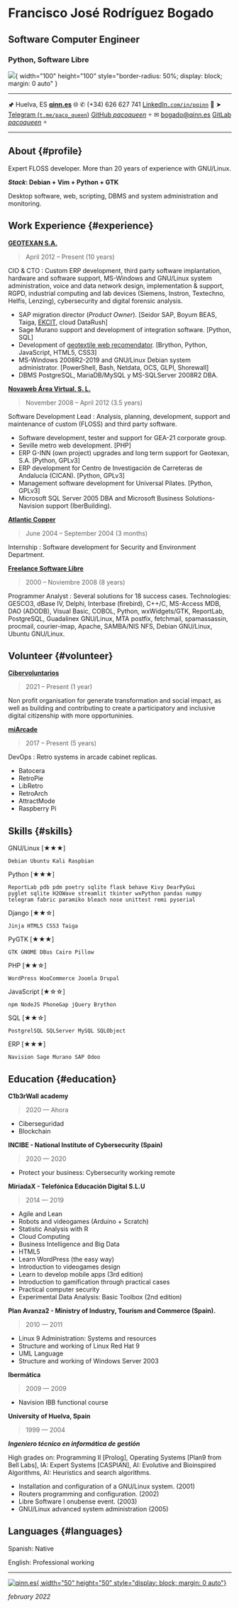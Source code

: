 Francisco José Rodríguez Bogado
===============================

## Software Computer Engineer
### Python, Software Libre

![](/home/queen/Documentos/avatars/Paco.png){ width="100" height="100" style="border-radius: 50%; display: block; margin: 0 auto" }

---------------------------------------------------------   ---------------------------------------------------------------
🖈 Huelva, ES                                                                          [**qinn.es**](https://www.qinn.es) 🌐
✆ (+34) 626 627 741                                         [LinkedIn`.com/in/pqinn`](https://www.linkedin.com/in/pqinn) 🔗
➤ [Telegram (`t.me/paco_queen`)](https://t.me/paco_queen)              [GitHub _pacoqueen_](https://github.com/pacoqueen) 
✉ [bogado@qinn.es](mailto:bogado@qinn.es)                             [GitLab _pacoqueen_](https://gitlab.com/pacoqueen ) 
---------------------------------------------------------   ---------------------------------------------------------------



About {#profile}
-----

Expert FLOSS developer. More than 20 years of experience with GNU/Linux.

___Stack___**: Debian + Vim + Python + GTK**

Desktop software, web, scripting, DBMS and system administration and monitoring.

Work Experience {#experience}
---------------

**[GEOTEXAN S.A.](https://www.geotexan.com)**

> April 2012 – Present (10 years)

CIO & CTO
: Custom ERP development, third party software implantation, hardware and software support, MS-Windows and GNU/Linux system administration, voice and data network design, implementation & support, RGPD, industrial computing and lab devices (Siemens, Instron, Textechno, Helfis, Lenzing), cybersecurity and digital forensic analysis. 

  * SAP migration director (_Product Owner_). [Seidor SAP, Boyum BEAS, Taiga, [EKCIT](https://www.ekcit.eu/), cloud DataRush]
  * Sage Murano support and development of integration software. [Python, SQL]
  * Development of [geotextile web recomendator](https://geotexan.github.io/calculinn/). [Brython, Python, JavaScript, HTML5, CSS3]
  * MS-Windows 2008R2-2019 and GNU/Linux Debian system administrator. [PowerShell, Bash, Netdata, OCS, GLPI, Shorewall]
  * DBMS PostgreSQL, MariaDB/MySQL y MS-SQLServer 2008R2 DBA.



**[Novaweb Área Virtual, S. L.](https://www.linkedin.com/company/novaweb-area-virtual-s-l/about/)**

> November 2008 – April 2012 (3.5 years)

Software Development Lead
: Analysis, planning, development, support and maintenance of custom (FLOSS) and third party software.

  * Software development, tester and support for GEA-21 corporate group.
  * Seville metro web development. [PHP]
  * ERP G-INN (own project) upgrades and long term support for Geotexan, S.A. [Python, GPLv3]
  * ERP development for Centro de Investigación de Carreteras de Andalucía (CICAN). [Python, GPLv3]
  * Management software development for Universal Pilates. [Python, GPLv3]
  * Microsoft SQL Server 2005 DBA and Microsoft Business Solutions-Navision support (IberBuilding).



**[Atlantic Copper](https://www.atlantic-copper.es/)**

> June 2004 – September 2004 (3 months)

Internship
: Software development for Security and Environment Department.



**[Freelance Software Libre](https://sourceforge.net/u/pacoqueen/profile)**

> 2000 – Noviembre 2008 (8 years)

Programmer Analyst
: Several solutions for 18 success cases. Technologies: GESCO3, dBase IV, Delphi, Interbase (firebird), C++/C, MS-Access MDB, DAO (ADODB), Visual Basic, COBOL, Python, wxWidgets/GTK, ReportLab, PostgreSQL, Guadalinex GNU/Linux, MTA postfix, fetchmail, spamassassin, procmail, courier-imap, Apache, SAMBA/NIS NFS, Debian GNU/Linux, Ubuntu GNU/Linux.



Volunteer {#volunteer}
---------

**[Cibervoluntarios](https://www.cibervoluntarios.org/)**

> 2021 – Present (1 year)

Non profit organisation for generate transformation and social impact, as well as building and contributing to create a participatory and inclusive digital citizenship with more opportuninies.

**[miArcade](https://miarcade.com/)**

> 2017 – Present (5 years)

DevOps
: Retro systems in arcade cabinet replicas.

  * Batocera
  * RetroPie
  * LibRetro
  * RetroArch
  * AttractMode
  * Raspberry Pi



Skills {#skills}
------

GNU/Linux  [★★★]

`Debian Ubuntu Kali Raspbian`

Python     [★★★]
```
ReportLab pdb pdm poetry sqlite flask behave Kivy DearPyGui
pyglet sqlite H2OWave streamlit tkinter wxPython pandas numpy 
telegram fabric paramiko bleach nose unittest remi pyserial
```

Django     [★★☆]

`Jinja HTML5 CSS3 Taiga`

PyGTK      [★★★]

`GTK GNOME DBus Cairo Pillow`

PHP        [★★☆]

`WordPress WooCommerce Joomla Drupal`

JavaScript [★☆☆]

`npm NodeJS PhoneGap jQuery Brython`

SQL        [★★☆]

`PostgrelSQL SQLServer MySQL SQLObject`

ERP        [★★★]

`Navision Sage Murano SAP Odoo`



Education {#education}
---------


**C1b3rWall academy**

> 2020 — Ahora

* Ciberseguridad
* Blockchain



**INCIBE - National Institute of Cybersecurity (Spain)**

> 2020 — 2020


* Protect your business: Cybersecurity working remote



**MiríadaX - Telefónica Educación Digital S.L.U**

> 2014 — 2019

* Agile and Lean
* Robots and videogames (Arduino + Scratch)
* Statistic Analysis with R
* Cloud Computing
* Business Intelligence and Big Data
* HTML5
* Learn WordPress (the easy way)
* Introduction to videogames design
* Learn to develop mobile apps (3rd edition)
* Introduction to gamification through practical cases
* Practical computer security
* Experimental Data Analysis: Basic Toolbox (2nd edition)



**Plan Avanza2 - Ministry of Industry, Tourism and Commerce (Spain).**

> 2010 — 2011


* Linux 9 Administration: Systems and resources
* Structure and working of Linux Red Hat 9
* UML Language
* Structure and working of Windows Server 2003



**Ibermática**

> 2009 — 2009


* Navision IBB functional course 



**University of Huelva, Spain**

> 1999 — 2004

***Ingeniero técnico en informática de gestión***

High grades on: Programming II [Prolog], Operating Systems [Plan9 from Bell Labs], IA: Expert Systems [CASPIAN], AI: Evolutive and Bioinspired Algorithms, AI: Heuristics and search algorithms.

* Installation and configuration of a GNU/Linux system. (2001)
* Routers programming and configuration. (2002)
* Libre Software I onubense event. (2003)
* GNU/Linux advanced system administration (2005)



Languages {#languages}
---------

Spanish: Native

English: Professional working


------

[![qinn.es](/home/queen/Documentos/currículos/logo_qinn.png){ width="50" height="50" style="display: block; margin: 0 auto"}](https://qinn.es)

_february 2022_
